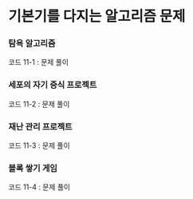 # 기본기를 다지는 알고리즘 문제  

### 탐욕 알고리즘  
코드 11-1 : 문제 풀이  

### 세포의 자기 증식 프로젝트  
코드 11-2 : 문제 풀이  

### 재난 관리 프로젝트  
코드 11-3 : 문제 풀이  

### 블록 쌓기 게임  
코드 11-4 : 문제 풀이 
